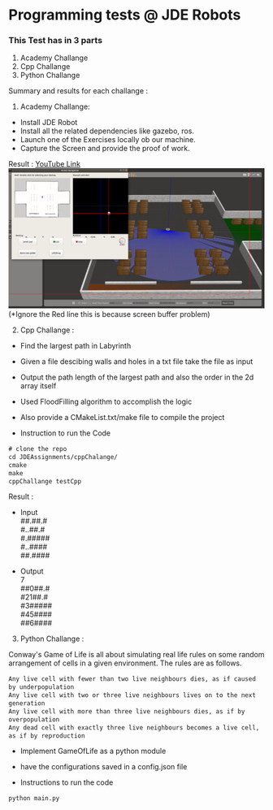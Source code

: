 # Programming tests @ JDE Robots
### This Test has in 3 parts
1. Academy Challange
2. Cpp Challange
3. Python Challange

Summary and results for each challange :
1. Academy Challange: 
- Install JDE Robot
- Install all the related dependencies like gazebo, ros.
- Launch one of the Exercises locally ob our machine.
- Capture the Screen and provide the proof of work.

Result : <a href="https://youtu.be/80YIa4Gwtog">YouTube Link</a><br>
 ![Loading Screenshot](/academyChallange/ss.png)
(*Ignore the Red line this is because screen buffer problem)

2. Cpp Challange :
- Find the largest path in Labyrinth
- Given a file descibing walls and holes in a txt file take the file as input
- Output the path length of the largest path and also the order in the 2d array itself
- Used FloodFilling algorithm to accomplish the logic
- Also provide a CMakeList.txt/make file to compile the project

- Instruction to run the Code 
```
# clone the repo
cd JDEAssignments/cppChalange/
cmake
make
cppChallange testCpp
```

Result :
- Input<br>
##.##.#<br>
#..##.#<br>
#.#####<br>
#..####<br>
##.####<br>

- Output<br>
7<br>
##0##.#<br>
#21##.#<br>
#3#####<br>
#45####<br>
##6####<br>

3. Python Challange :

Conway's Game of Life is all about simulating real life rules on some random arrangement of cells in a given environment. The rules are as follows.

    Any live cell with fewer than two live neighbours dies, as if caused by underpopulation
    Any live cell with two or three live neighbours lives on to the next generation
    Any live cell with more than three live neighbours dies, as if by overpopulation
    Any dead cell with exactly three live neighbours becomes a live cell, as if by reproduction
- Implement GameOfLife as a python module
- have the configurations saved in a config.json file

- Instructions to run the code 
```
python main.py
```

